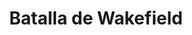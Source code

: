 ﻿---
title: "Batalla de Wakefield"
permalink: periodes_894.html
layout: periode
dataInici: 1460-12-30
sidebar: periodes
pares:
  - 590:
    title: "Guerra de las Dos Rosas"
    dataInici: "(1455)"
    dataFi: "(1485)"

fills:
jocsPrincipals:
  - title: "The Battle of Wakefield: Yorkshire, England 30 December 1460"
    bggId: 238919
    dataInici: 
    dataFi: 

jocsEscenaris:
jocsEpoca:
jocsEpocaEscenaris:
---
